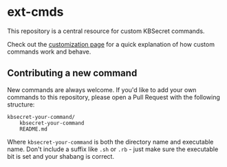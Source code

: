 ext-cmds
========

This repository is a central resource for custom KBSecret commands.

Check out the [customization page](https://kbsecret.github.io/customization) for a quick
explanation of how custom commands work and behave.

## Contributing a new command

New commands are always welcome. If you'd like to add your own commands to this repository,
please open a Pull Request with the following structure:

```
kbsecret-your-command/
    kbsecret-your-command
    README.md
```

Where `kbsecret-your-command` is both the directory name and executable name. Don't include
a suffix like `.sh` or `.rb` - just make sure the executable bit is set and your shabang is correct.
